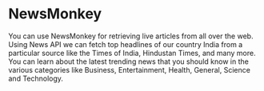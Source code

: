 # NewsMonkey
You can use NewsMonkey for retrieving live articles from all over the web. Using News API we can fetch top headlines of our country India from a particular source like the Times of India, Hindustan Times, and many more. You can learn about the latest trending news that you should know in the various categories like Business, Entertainment, Health, General, Science and Technology. 
